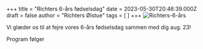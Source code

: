 +++
title = "Richters 6-års fødselsdag"
date = 2023-05-30T20:46:39.000Z
draft = false
author = "Richters Ølstue"
tags = [ ]
+++
![Richters-6-års](/images/events/post-3.jpg)

Vi glæder os til at fejre vores 6-års fødselsdag sammen med dig aug. 23!

Program følger